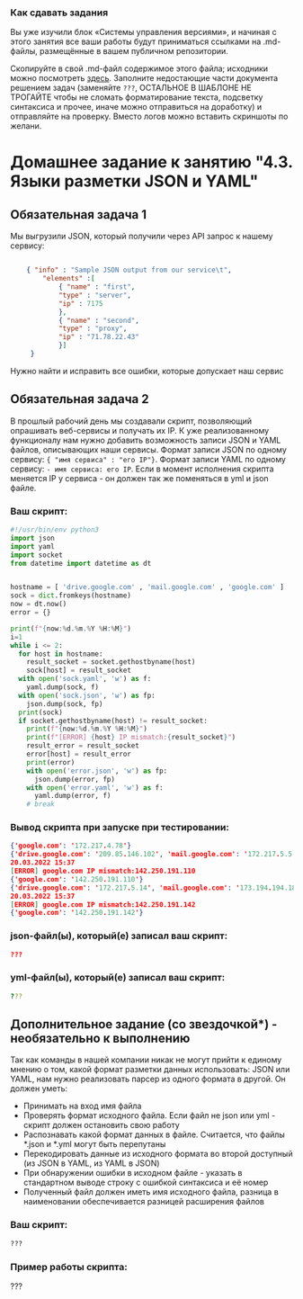 ### Как сдавать задания

Вы уже изучили блок «Системы управления версиями», и начиная с этого занятия все ваши работы будут приниматься ссылками на .md-файлы, размещённые в вашем публичном репозитории.

Скопируйте в свой .md-файл содержимое этого файла; исходники можно посмотреть [здесь](https://raw.githubusercontent.com/netology-code/sysadm-homeworks/devsys10/04-script-03-yaml/README.md). Заполните недостающие части документа решением задач (заменяйте `???`, ОСТАЛЬНОЕ В ШАБЛОНЕ НЕ ТРОГАЙТЕ чтобы не сломать форматирование текста, подсветку синтаксиса и прочее, иначе можно отправиться на доработку) и отправляйте на проверку. Вместо логов можно вставить скриншоты по желани.

# Домашнее задание к занятию "4.3. Языки разметки JSON и YAML"


## Обязательная задача 1
Мы выгрузили JSON, который получили через API запрос к нашему сервису:
```json

    { "info" : "Sample JSON output from our service\t",
        "elements" :[
            { "name" : "first",
            "type" : "server",
            "ip" : 7175 
            },
            { "name" : "second",
            "type" : "proxy",
            "ip" : "71.78.22.43"
            }]
     }
```
  Нужно найти и исправить все ошибки, которые допускает наш сервис

## Обязательная задача 2
В прошлый рабочий день мы создавали скрипт, позволяющий опрашивать веб-сервисы и получать их IP. К уже реализованному функционалу нам нужно добавить возможность записи JSON и YAML файлов, описывающих наши сервисы. Формат записи JSON по одному сервису: `{ "имя сервиса" : "его IP"}`. Формат записи YAML по одному сервису: `- имя сервиса: его IP`. Если в момент исполнения скрипта меняется IP у сервиса - он должен так же поменяться в yml и json файле.

### Ваш скрипт:
```python
#!/usr/bin/env python3
import json
import yaml
import socket
from datetime import datetime as dt


hostname = [ 'drive.google.com' , 'mail.google.com' , 'google.com' ]
sock = dict.fromkeys(hostname)
now = dt.now()
error = {}

print(f"{now:%d.%m.%Y %H:%M}")
i=1
while i <= 2:
  for host in hostname:
    result_socket = socket.gethostbyname(host)
    sock[host] = result_socket
  with open('sock.yaml', 'w') as f:
    yaml.dump(sock, f)
  with open('sock.json', 'w') as fp:
    json.dump(sock, fp)
  print(sock)  
  if socket.gethostbyname(host) != result_socket:
    print(f"{now:%d.%m.%Y %H:%M}")
    print(f"[ERROR] {host} IP mismatch:{result_socket}")
    result_error = result_socket
    error[host] = result_error
    print(error)
    with open('error.json', 'w') as fp:
      json.dump(error, fp)
    with open('error.yaml', 'w') as f:
      yaml.dump(error, f)
    # break
```

### Вывод скрипта при запуске при тестировании:
```json
{'google.com': '172.217.4.78'}
{'drive.google.com': '209.85.146.102', 'mail.google.com': '172.217.5.5', 'google.com': '142.250.191.110'}
20.03.2022 15:37
[ERROR] google.com IP mismatch:142.250.191.110
{'google.com': '142.250.191.110'}
{'drive.google.com': '172.217.5.14', 'mail.google.com': '173.194.194.18', 'google.com': '142.250.191.142'}
20.03.2022 15:37
[ERROR] google.com IP mismatch:142.250.191.142
{'google.com': '142.250.191.142'}
```

### json-файл(ы), который(е) записал ваш скрипт:
```json
???
```

### yml-файл(ы), который(е) записал ваш скрипт:
```yaml
???
```

## Дополнительное задание (со звездочкой*) - необязательно к выполнению

Так как команды в нашей компании никак не могут прийти к единому мнению о том, какой формат разметки данных использовать: JSON или YAML, нам нужно реализовать парсер из одного формата в другой. Он должен уметь:
   * Принимать на вход имя файла
   * Проверять формат исходного файла. Если файл не json или yml - скрипт должен остановить свою работу
   * Распознавать какой формат данных в файле. Считается, что файлы *.json и *.yml могут быть перепутаны
   * Перекодировать данные из исходного формата во второй доступный (из JSON в YAML, из YAML в JSON)
   * При обнаружении ошибки в исходном файле - указать в стандартном выводе строку с ошибкой синтаксиса и её номер
   * Полученный файл должен иметь имя исходного файла, разница в наименовании обеспечивается разницей расширения файлов

### Ваш скрипт:
```python
???
```

### Пример работы скрипта:
???
